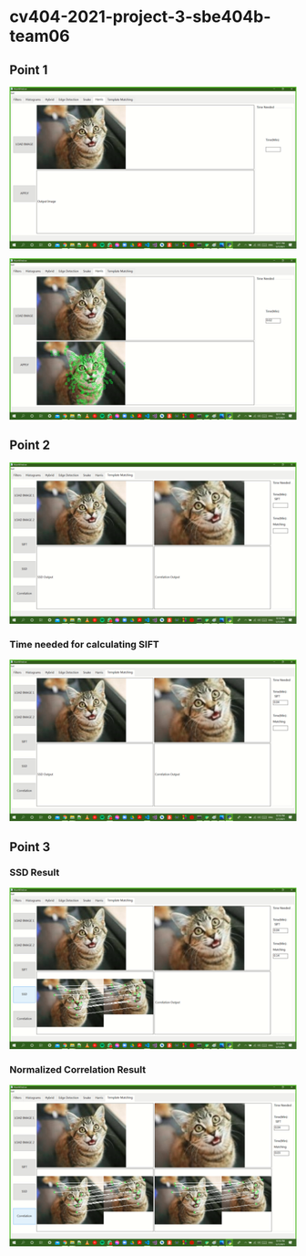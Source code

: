 # cv404-2021-project-3-sbe404b-team06

## Point 1 
![](./Results/HarrisResult2)

![](./Results/HarrisResult)



## Point 2

![](./Results/P2img1)

### Time needed for calculating SIFT

![](./Results/P2img2 )



## Point 3

### SSD Result
![](./Results/SSD)

### Normalized Correlation Result
![](./Results/corr)

